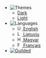 - ![Themes](https://docs.reguilded.dev/docs/files/NavbarSVGs/Brightness.svg)
  - <a href="#" data-link-title="Dark">Dark</a>
  - <a href="#" data-link-title="Light">Light</a>
- ![Languages](https://docs.reguilded.dev/docs/files/NavbarSVGs/Translate.svg)
  - <a href="/"><img alt="UK Flag" src="https://flagicons.lipis.dev/flags/4x3/gb.svg" height="15px"> English</a>
  - <a href="/lt_LT/"><img alt="LT Flag" src="https://flagicons.lipis.dev/flags/4x3/lt.svg" height="15px"> Lietuvių</a>
  - <a href="/hu_HU/"><img alt="HU Flag" src="https://flagicons.lipis.dev/flags/4x3/hu.svg" height="15px"> Magyar</a>
  - <a href="/fr_FR/"><img alt="FR Flag" src="https://flagicons.lipis.dev/flags/4x3/fr.svg" height="15px"> Français</a>
- [![Guilded](https://docs.reguilded.dev/docs/files/NavbarSVGs/Guilded.svg)](https://guilded.gg/ReGuilded)